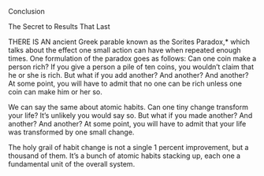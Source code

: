 Conclusion

The Secret to Results That Last

THERE IS AN ancient Greek parable known as the Sorites Paradox,*
which talks about the effect one small action can have when
repeated enough times. One formulation of the paradox goes as
follows: Can one coin make a person rich? If you give a person a pile of
ten coins, you wouldn’t claim that he or she is rich. But what if you add
another? And another? And another? At some point, you will have to
admit that no one can be rich unless one coin can make him or her so.

We can say the same about atomic habits. Can one tiny change
transform your life? It’s unlikely you would say so. But what if you
made another? And another? And another? At some point, you will
have to admit that your life was transformed by one small change.

The holy grail of habit change is not a single 1 percent
improvement, but a thousand of them. It’s a bunch of atomic habits
stacking up, each one a fundamental unit of the overall system.